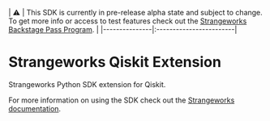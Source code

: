 | ⚠️ | This SDK is currently in pre-release alpha state and subject to change. To get
more info or access to test features check out the
[Strangeworks Backstage Pass Program](https://strangeworks.com/backstage). |
|---------------|:------------------------|

# Strangeworks Qiskit Extension

Strangeworks Python SDK extension for Qiskit.

For more information on using the SDK check out the
[Strangeworks documentation](https://docs.strangeworks.com/).
